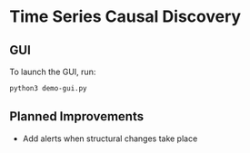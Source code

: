 # Time Series Causal Discovery

## GUI
To launch the GUI, run:
```bash
python3 demo-gui.py
```

## Planned Improvements
* Add alerts when structural changes take place
